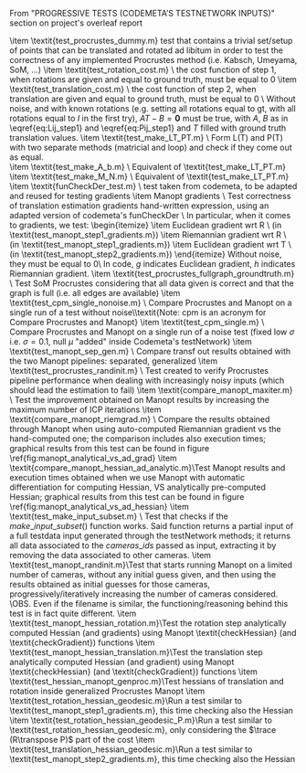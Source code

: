 From "PROGRESSIVE TESTS (CODEMETA’S TESTNETWORK INPUTS)" section on project's overleaf report

\item \textit{test\_procrustes\_dummy.m} test that contains a trivial set/setup of points that can be translated and rotated ad libitum in order to test the correctness of any implemented Procrustes method (i.e. Kabsch, Umeyama, SoM, ...)
\item \textit{test\_rotation\_cost.m} \\ the cost function of step 1, when rotations are given and equal to ground truth, must be equal to 0
\item \textit{test\_translation\_cost.m} \\ the cost function of step 2, when translation are given and equal to ground truth, must be equal to 0 \\
Without noise, and with known rotations (e.g. setting all rotations equal to gt, with all rotations equal to $I$ in the first try), $A T - B = \mathbf{0}$ must be true, with $A$, $B$ as in \eqref{eq:Lij_step1} and \eqref{eq:Pij_step1} and $T$ filled with ground truth translation values.
\item \textit{test\_make\_LT\_PT.m} \\ Form L(T) and P(T) with two separate methods (matricial and loop) and check if they come out as equal.   
\item \textit{test\_make\_A\_b.m} \\ Equivalent of \textit{test\_make\_LT\_PT.m}
\item \textit{test\_make\_M\_N.m} \\ Equivalent of \textit{test\_make\_LT\_PT.m}
\item \textit{funCheckDer\_test.m} \\ test taken from codemeta, to be adapted and reused for testing gradients
\item Manopt gradients \\ Test correctness of translation estimation gradients hand-written expression, using an adapted version of codemeta's funCheckDer \\
In particular, when it comes to gradients, we test:
\begin{itemize}
    \item Euclidean gradient wrt R \\ (in \textit{test\_manopt\_step1\_gradients.m})
    \item Riemannian gradient wrt R \\ (in \textit{test\_manopt\_step1\_gradients.m})
    \item Euclidean gradient wrt T \\ (in \textit{test\_manopt\_step2\_gradients.m})
\end{itemize}
Without noise, they must be equal to 0\\
In code, $g$ indicates Euclidean gradient, $h$ indicates Riemannian gradient.
\item \textit{test\_procrustes\_fullgraph\_groundtruth.m} \\ Test SoM Procrustes considering that all data given is correct and that the graph is full (i.e. all edges are available)
\item \textit{test\_cpm\_single\_nonoise.m} \\ Compare Procrustes and Manopt on a single run of a test without noise\\\textit{Note: cpm is an acronym for Compare Procrustes and Manopt}
\item \textit{test\_cpm\_single.m} \\ Compare Procrustes and Manopt on a single run of a noise test (fixed low $\sigma$ i.e. $\sigma = 0.1$, null $\mu$ "added" inside Codemeta's testNetwork)
\item \textit{test\_manopt\_sep\_gen.m} \\ Compare transf out results obtained with the two Manopt pipelines: separated, generalized
\item \textit{test\_procrustes\_randinit.m} \\ Test created to verify Procrustes pipeline performance when dealing with increasingly noisy inputs (which should lead the estimation to fail)
\item \textit{compare\_manopt\_maxiter.m} \\
Test the improvement obtained on Manopt results by increasing the maximum number of ICP iterations
\item \textit{compare\_manopt\_riemgrad.m} \\
Compare the results obtained through Manopt when using auto-computed Riemannian gradient vs the hand-computed one; the comparison includes also execution times; graphical results from this test can be found in figure \ref{fig:manopt_analytical_vs_ad_grad}
\item \textit{compare\_manopt\_hessian\_ad\_analytic.m}\\Test Manopt results and execution times obtained when we use Manopt with automatic differentiation for computing Hessian, VS analytically pre-computed Hessian; graphical results from this test can be found in figure \ref{fig:manopt_analytical_vs_ad_hessian}
\item \textit{test\_make\_input\_subset.m} \\
Test that checks if the $make\_input\_subset()$ function works. Said function returns a partial input of a full testdata input generated through the testNetwork methods; it returns all data associated to the $cameras\_ids$ passed as input, extracting it by
removing the data associated to other cameras.
\item \textit{test\_manopt\_randinit.m}\\Test that starts running Manopt on a limited number of cameras, without any initial guess given, and then using the results obtained as initial guesses for those cameras, progressively/iteratively increasing the number of cameras considered. 
\\OBS. Even if the filename is similar, the functioning/reasoning behind this test is in fact quite different.
\item \textit{test\_manopt\_hessian\_rotation.m}\\Test the rotation step analytically computed Hessian (and gradients) using Manopt \textit{checkHessian} (and \textit{checkGradient}) functions
\item \textit{test\_manopt\_hessian\_translation.m}\\Test the translation step analytically computed Hessian (and gradient) using Manopt \textit{checkHessian} (and \textit{checkGradient}) functions
\item \textit{test\_hessian\_manopt\_genproc.m}\\Test hessians of translation and rotation inside generalized Procrustes Manopt
\item \textit{test\_rotation\_hessian\_geodesic.m}\\Run a test similar to \textit{test\_manopt\_step1\_gradients.m}, this time checking also the Hessian
\item \textit{test\_rotation\_hessian\_geodesic\_P.m}\\Run a test similar to \textit{test\_rotation\_hessian\_geodesic.m}, only considering the $\trace (R\transpose P)$ part of the cost
\item \textit{test\_translation\_hessian\_geodesic.m}\\Run a test similar to \textit{test\_manopt\_step2\_gradients.m}, this time checking also the Hessian